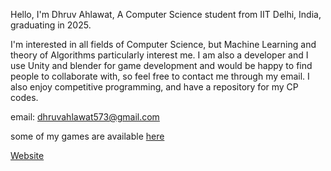 
Hello, 
I'm Dhruv Ahlawat, A Computer Science student from IIT Delhi, India, graduating in 2025.

I'm interested in all fields of Computer Science, but Machine Learning and theory of Algorithms particularly interest me.
I am also a developer and I use Unity and blender for game development and would be happy to find people to collaborate with, so 
feel free to contact me through my email. I also enjoy competitive programming, and have a repository for my CP codes.

email: dhruvahlawat573@gmail.com

some of my games are available [here](https://dhruvahlawatprojects.wixsite.com/home/games)

[Website](https://dhruvahlawatprojects.wixsite.com/home)
